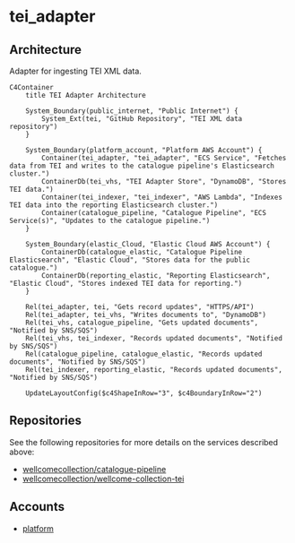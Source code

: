 # tei_adapter

## Architecture

Adapter for ingesting TEI XML data.

```mermaid
C4Container
    title TEI Adapter Architecture

    System_Boundary(public_internet, "Public Internet") {
        System_Ext(tei, "GitHub Repository", "TEI XML data repository")
    }

    System_Boundary(platform_account, "Platform AWS Account") {
        Container(tei_adapter, "tei_adapter", "ECS Service", "Fetches data from TEI and writes to the catalogue pipeline's Elasticsearch cluster.")
        ContainerDb(tei_vhs, "TEI Adapter Store", "DynamoDB", "Stores TEI data.")
        Container(tei_indexer, "tei_indexer", "AWS Lambda", "Indexes TEI data into the reporting Elasticsearch cluster.")
        Container(catalogue_pipeline, "Catalogue Pipeline", "ECS Service(s)", "Updates to the catalogue pipeline.")
    }

    System_Boundary(elastic_Cloud, "Elastic Cloud AWS Account") {
        ContainerDb(catalogue_elastic, "Catalogue Pipeline Elasticsearch", "Elastic Cloud", "Stores data for the public catalogue.")
        ContainerDb(reporting_elastic, "Reporting Elasticsearch", "Elastic Cloud", "Stores indexed TEI data for reporting.")
    }

    Rel(tei_adapter, tei, "Gets record updates", "HTTPS/API")
    Rel(tei_adapter, tei_vhs, "Writes documents to", "DynamoDB")
    Rel(tei_vhs, catalogue_pipeline, "Gets updated documents", "Notified by SNS/SQS")
    Rel(tei_vhs, tei_indexer, "Records updated documents", "Notified by SNS/SQS")
    Rel(catalogue_pipeline, catalogue_elastic, "Records updated documents", "Notified by SNS/SQS")
    Rel(tei_indexer, reporting_elastic, "Records updated documents", "Notified by SNS/SQS")

    UpdateLayoutConfig($c4ShapeInRow="3", $c4BoundaryInRow="2")
```

## Repositories

See the following repositories for more details on the services described above:

- [wellcomecollection/catalogue-pipeline](https://github.com/wellcomecollection/catalogue-pipeline/tree/main/tei_adapter)
- [wellcomecollection/wellcome-collection-tei](https://github.com/wellcomecollection/wellcome-collection-tei)

## Accounts

- [platform](../../aws_accounts.md#platform)